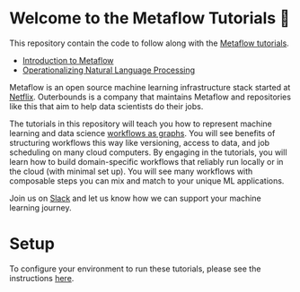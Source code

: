 Welcome to the Metaflow Tutorials 👋
================

This repository contain the code to follow along with the [Metaflow tutorials](https://outerbounds.com/docs/tutorials-welcome/). 
- [Introduction to Metaflow](https://outerbounds.com/docs/intro-tutorial-overview/)
- [Operationalizing Natural Language Processing](https://outerbounds.com/docs/nlp-tutorial-overview/)

Metaflow is an open source machine learning infrastructure stack started at [Netflix](https://github.com/Netflix). Outerbounds is a company that maintains Metaflow and repositories like this that aim to help data scientists do their jobs.

The tutorials in this repository will teach you how to represent machine learning and data science [workflows as graphs](https://outerbounds.com/docs/dags-in-data-science/). You will see benefits of structuring workflows this way like versioning, access to data, and job scheduling on many cloud computers. By engaging in the tutorials, you will learn how to build domain-specific workflows that reliably run locally or in the cloud (with minimal set up). You will see many workflows with composable steps you can mix and match to your unique ML applications. 

Join us on [Slack](http://slack.outerbounds.co/) and let us know how we can support your machine learning journey.

# Setup
To configure your environment to run these tutorials, please see the instructions [here](https://outerbounds.com/docs/intro-tutorial-setup/).
